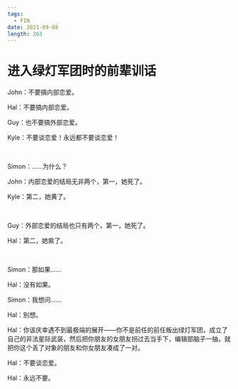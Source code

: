 ```yaml
---
tags:
  - FIN
date: 2021-09-08
length: 263
---
```


# 进入绿灯军团时的前辈训话

John：不要搞内部恋爱。

Hal：不要搞内部恋爱。

Guy：也不要搞外部恋爱。

Kyle：不要谈恋爱！永远都不要谈恋爱！

<br>

Simon：……为什么？

John：内部恋爱的结局无非两个，第一，她死了。

Kyle：第二，她黄了。

<br>

Guy：外部恋爱的结局也只有两个，第一，她死了。

Hal：第二，她紫了。

<br>

Simon：那如果……

Hal：没有如果。

Simon：我想问……

Hal：别想。

Hal：你该庆幸遇不到最极端的展开——你不是前任的前任叛出绿灯军团，成立了自己的非法星际武装，然后把你朋友的女朋友拐过去当手下，编辑部脑子一抽，就把你这个丢了对象的朋友和你女朋友凑成了一对。

Hal：不要谈恋爱。

Hal：永远不要。
